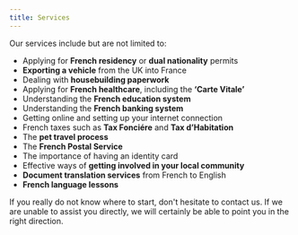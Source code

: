 ```yaml
---
title: Services
---
```


Our services include but are not limited to: 

* Applying for **French residency** or **dual nationality** permits
* **Exporting a vehicle** from the UK into France
* Dealing with **housebuilding paperwork**
* Applying for **French healthcare**, including the **‘Carte Vitale’**
* Understanding the **French education system**
* Understanding the **French banking system**
* Getting online and setting up your internet connection
* French taxes such as **Tax Fonciére** and **Tax d’Habitation**
* The **pet travel process**
* The **French Postal Service**
* The importance of having an identity card
* Effective ways of **getting involved in your local community**
* **Document translation services** from French to English
* **French language lessons**

If you really do not know where to start, don't hesitate to contact us. If we are unable to assist
you directly, we will certainly be able to point you in the right direction. 
